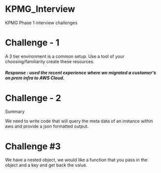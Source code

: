 # KPMG_Interview
KPMG Phase 1 interview challenges



# Challenge  - 1

A 3 tier environment is a common setup. Use a tool of your choosing/familiarity create these resources.  
##### Response : used the recent experience where we migrated a customer's on prem infra to AWS Cloud.


# Challenge  - 2

Summary

We need to write code that will query the meta data of an instance within aws and provide a json formatted output. 


# Challenge #3

We have a nested object, we would like a function that you pass in the object and a key and get back the value. 



